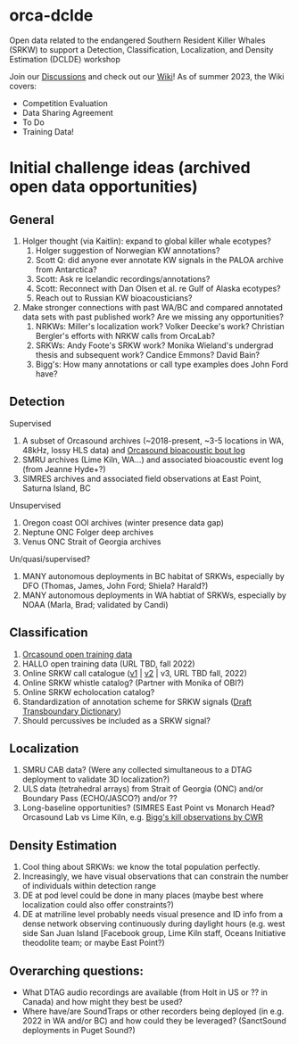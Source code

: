 # orca-dclde
Open data related to the endangered Southern Resident Killer Whales (SRKW) to support a Detection, Classification, Localization, and Density Estimation (DCLDE) workshop

Join our [Discussions](https://github.com/orcasound/orca-dclde/discussions) and check out our [Wiki](https://github.com/orcasound/orca-dclde/wiki)! As of summer 2023, the Wiki covers:

- Competition Evaluation
- Data Sharing Agreement
- To Do
- Training Data!

# Initial challenge ideas (archived open data opportunities)

## General
1. Holger thought (via Kaitlin): expand to global killer whale ecotypes?
    1. Holger suggestion of Norwegian KW annotations?
    2. Scott Q: did anyone ever annotate KW signals in the PALOA archive from Antarctica?
    3. Scott: Ask re Icelandic recordings/annotations?
    4. Scott: Reconnect with Dan Olsen et al. re Gulf of Alaska ecotypes?
    5. Reach out to Russian KW bioacousticians?
2. Make stronger connections with past WA/BC and compared annotated data sets with past published work? Are we missing any opportunities?
    1. NRKWs: Miller's localization work? Volker Deecke's work? Christian Bergler's efforts with NRKW calls from OrcaLab?
    2. SRKWs: Andy Foote's SRKW work? Monika Wieland's undergrad thesis and subsequent work? Candice Emmons? David Bain?
    3. Bigg's: How many annotations or call type examples does John Ford have?

## Detection

Supervised
1. A subset of Orcasound archives (~2018-present, ~3-5 locations in WA, 48kHz, lossy HLS data) and [Orcasound bioacoustic bout log](https://docs.google.com/spreadsheets/d/1Js1CgbmK0Vbe3m0DfiFim1BE4lXMzC75S7GN-7QEE7Y/edit#gid=0)
2. SMRU archives (Lime Kiln, WA...) and associated bioacoustic event log (from Jeanne Hyde+?)
3. SIMRES archives and associated field observations at East Point, Saturna Island, BC

Unsupervised
1. Oregon coast OOI archives (winter presence data gap)
2. Neptune ONC Folger deep archives
3. Venus ONC Strait of Georgia archives

Un/quasi/supervised?
1. MANY autonomous deployments in BC habitat of SRKWs, especially by DFO (Thomas, James, John Ford; Shiela? Harald?)
2. MANY autonomous deployments in WA habtiat of SRKWs, especially by NOAA (Marla, Brad; validated by Candi)

## Classification

1. [Orcasound open training data](https://github.com/orcasound/orcadata/wiki)
2. HALLO open training data (URL TBD, fall 2022)
3. Online SRKW call catalogue ([v1]() | [v2]() | v3, URL TBD fall, 2022)
4. Online SRKW whistle catalog? (Partner with Monika of OBI?)
5. Online SRKW echolocation catalog?
6. Standardization of annotation scheme for SRKW signals ([Draft Transboundary Dictionary](https://docs.google.com/spreadsheets/d/1pskIEYjIVQH0IPa10UBuAZHKaGsxs02_itSIZ1Z7oAw/edit#gid=0))
7. Should percussives be included as a SRKW signal?


## Localization

1. SMRU CAB data? (Were any collected simultaneous to a DTAG deployment to validate 3D localization?)
2. ULS data (tetrahedral arrays) from Strait of Georgia (ONC) and/or Boundary Pass (ECHO/JASCO?) and/or ??
3. Long-baseline opportunities? (SIMRES East Point vs Monarch Head? Orcasound Lab vs Lime Kiln, e.g. [Bigg's kill observations by CWR](https://www.orcasound.net/2018/12/08/biggs-bangs-the-sound-of-marine-mammal-death-heard-live/)

## Density Estimation

1. Cool thing about SRKWs: we know the total population perfectly.
2. Increasingly, we have visual observations that can constrain the number of individuals within detection range
3. DE at pod level could be done in many places (maybe best where localization could also offer constraints?)
4. DE at matriline level probably needs visual presence and ID info from a dense network observing continuously during daylight hours (e.g. west side San Juan Island [Facebook group, Lime Kiln staff, Oceans Initiative theodolite team; or maybe East Point?)


## Overarching questions:

* What DTAG audio recordings are available (from Holt in US or ?? in Canada) and how might they best be used?
* Where have/are SoundTraps or other recorders being deployed (in e.g. 2022 in WA and/or BC) and how could they be leveraged? (SanctSound deployments in Puget Sound?)
